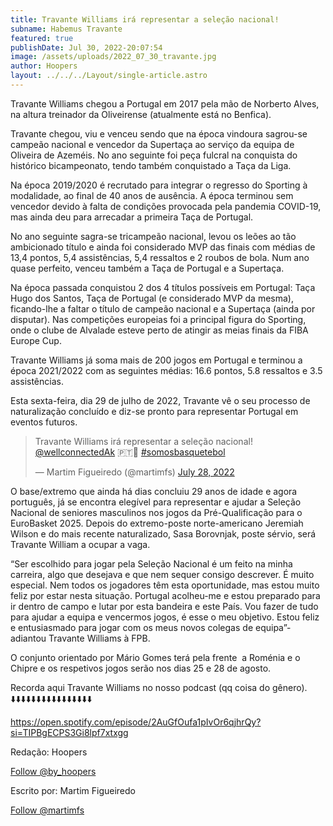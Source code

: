 ```yaml
---
title: Travante Williams irá representar a seleção nacional!
subname: Habemus Travante
featured: true
publishDate: Jul 30, 2022-20:07:54
image: /assets/uploads/2022_07_30_travante.jpg
author: Hoopers
layout: ../../../Layout/single-article.astro
---
```

<!--StartFragment-->

Travante Williams chegou a Portugal em 2017 pela mão de Norberto Alves, na altura treinador da Oliveirense (atualmente está no Benfica). 

Travante chegou, viu e venceu sendo que na época vindoura sagrou-se campeão nacional e vencedor da Supertaça ao serviço da equipa de Oliveira de Azeméis. No ano seguinte foi peça fulcral na conquista do histórico bicampeonato, tendo também conquistado a Taça da Liga. 

Na época 2019/2020 é recrutado para integrar o regresso do Sporting à modalidade, ao final de 40 anos de ausência. A época terminou sem vencedor devido à falta de condições provocada pela pandemia COVID-19, mas ainda deu para arrecadar a primeira Taça de Portugal. 

No ano seguinte sagra-se tricampeão nacional, levou os leões ao tão ambicionado título e ainda foi considerado MVP das finais com médias de 13,4 pontos, 5,4 assistências, 5,4 ressaltos e 2 roubos de bola. Num ano quase perfeito, venceu também a Taça de Portugal e a Supertaça.

Na época passada conquistou 2 dos 4 títulos possíveis em Portugal: Taça Hugo dos Santos, Taça de Portugal (e considerado MVP da mesma), ficando-lhe a faltar o título de campeão nacional e a Supertaça (ainda por disputar). Nas competições europeias foi a principal figura do Sporting, onde o clube de Alvalade esteve perto de atingir as meias finais da FIBA Europe Cup.

Travante Williams já soma mais de 200 jogos em Portugal e terminou a época 2021/2022 com as seguintes médias: 16.6 pontos, 5.8 ressaltos e 3.5 assistências.

Esta sexta-feira, dia 29 de julho de 2022, Travante vê o seu processo de naturalização concluído e diz-se pronto para representar Portugal em eventos futuros. 

<!--StartFragment-->

<blockquote class="twitter-tweet"><p lang="pt" dir="ltr">Travante Williams irá representar a seleção nacional! <a href="https://twitter.com/wellconnectedAk?ref_src=twsrc%5Etfw">@wellconnectedAk</a> 🇵🇹🏀 <a href="https://twitter.com/hashtag/somosbasquetebol?src=hash&amp;ref_src=twsrc%5Etfw">#somosbasquetebol</a></p>&mdash; Martim Figueiredo (@martimfs) <a href="https://twitter.com/martimfs/status/1552712590463221763?ref_src=twsrc%5Etfw">July 28, 2022</a></blockquote> <script async src="https://platform.twitter.com/widgets.js" charset="utf-8"></script>

<!--EndFragment-->

O base/extremo que ainda há dias concluiu 29 anos de idade e agora português, já se encontra elegível para representar e ajudar a Seleção Nacional de seniores masculinos nos jogos da Pré-Qualificação para o EuroBasket 2025. Depois do extremo-poste norte-americano Jeremiah Wilson e do mais recente naturalizado, Sasa Borovnjak, poste sérvio, será Travante William a ocupar a vaga.

“Ser escolhido para jogar pela Seleção Nacional é um feito na minha carreira, algo que desejava e que nem sequer consigo descrever. É muito especial. Nem todos os jogadores têm esta oportunidade, mas estou muito feliz por estar nesta situação. Portugal acolheu-me e estou preparado para ir dentro de campo e lutar por esta bandeira e este País. Vou fazer de tudo para ajudar a equipa e vencermos jogos, é esse o meu objetivo. Estou feliz e entusiasmado para jogar com os meus novos colegas de equipa”- adiantou Travante Williams à FPB.

O conjunto orientado por Mário Gomes terá pela frente  a Roménia e o Chipre e os respetivos jogos serão nos dias 25 e 28 de agosto.

Recorda aqui Travante Williams no nosso podcast (qq coisa do gênero). ⬇️⬇️⬇️⬇️⬇️⬇️⬇️⬇️⬇️⬇️⬇️⬇️⬇️⬇️⬇️⬇️

<https://open.spotify.com/episode/2AuGfOufa1pIvOr6qjhrQy?si=TIPBgECPS3Gi8lpf7xtxgg> 

Redação: Hoopers

<!--StartFragment-->

<a href="https://twitter.com/by_hoopers?ref_src=twsrc%5Etfw" class="twitter-follow-button" data-show-count="false">Follow @by_hoopers</a><script async src="https://platform.twitter.com/widgets.js" charset="utf-8"></script>

<!--EndFragment-->



Escrito por: Martim Figueiredo

<!--StartFragment-->

<a href="https://twitter.com/martimfs?ref_src=twsrc%5Etfw" class="twitter-follow-button" data-show-count="false">Follow @martimfs</a><script async src="https://platform.twitter.com/widgets.js" charset="utf-8"></script>

<!--EndFragment-->

<!--EndFragment-->